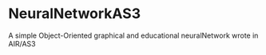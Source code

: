 # NeuralNetworkAS3
A simple Object-Oriented graphical and educational neuralNetwork wrote in AIR/AS3
